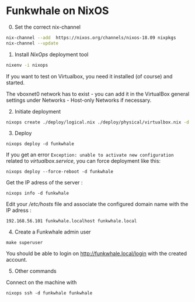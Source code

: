 # Funkwhale on NixOS

0. Set the correct nix-channel

```bash
nix-channel --add  https://nixos.org/channels/nixos-18.09 nixpkgs
nix-channel --update
```

1. Install _NixOps_ deployment tool

```bash
nixenv -i nixops
```

If you want to test on Virtualbox, you need it installed (of course) and started.

The vboxnet0 network has to exist - you can add it in the VirtualBox general settings under Networks - Host-only Networks if necessary.

2. Initiate deployment

```bash
nixops create ./deploy/logical.nix ./deploy/physical/virtualbox.nix -d funkwhale
```

3. Deploy

```
nixops deploy -d funkwhale
```

If you get an error `Exception: unable to activate new configuration` related to _virtualbox.service_, you can force deployment like this: 

```
nixops deploy --force-reboot -d funkwhale
```

Get the IP adress of the server :
```
nixops info -d funkwhale
```

Edit your _/etc/hosts_ file and associate the configured domain name with the IP adress :
```
192.168.56.101 funkwhale.localhost funkwhale.local
```

4. Create a Funkwhale admin user

```
make superuser
```

You should be able to login on http://funkwhale.local/login with the created account.

5. Other commands

Connect on the machine with
```
nixops ssh -d funkwhale funkwhale
```

